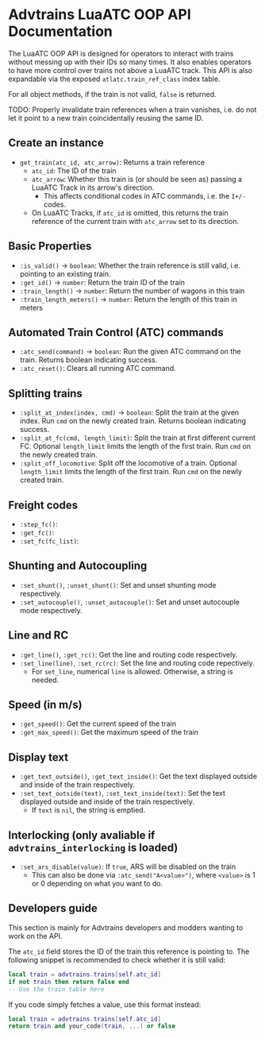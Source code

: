 # Advtrains LuaATC OOP API Documentation

The LuaATC OOP API is designed for operators to interact with trains without messing up with their IDs so many times. It also enables operators to have more control over trains not above a LuaATC track. This API is also expandable via the exposed `atlatc.train_ref_class` index table.

For all object methods, if the train is not valid, `false` is returned.

TODO: Properly invalidate train references when a train vanishes, i.e. do not let it point to a new train coincidentally reusing the same ID.

## Create an instance

* `get_train(atc_id, atc_arrow)`: Returns a train reference
  * `atc_id`: The ID of the train
  * `atc_arrow`: Whether this train is (or should be seen as) passing a LuaATC Track in its arrow's direction.
    * This affects conditional codes in ATC commands, i.e. the `I+/-` codes.
  * On LuaATC Tracks, if `atc_id` is omitted, this returns the train reference of the current train with `atc_arrow` set to its direction.

## Basic Properties

* `:is_valid()` -> `boolean`: Whether the train reference is still valid, i.e. pointing to an existing train.
* `:get_id()` -> `number`: Return the train ID of the train
* `:train_length()` -> `number`: Return the number of wagons in this train
* `:train_length_meters()` -> `number`: Return the length of this train in meters

## Automated Train Control (ATC) commands

* `:atc_send(command)` -> `boolean`: Run the given ATC command on the train. Returns boolean indicating success.
* `:atc_reset()`: Clears all running ATC command.

## Splitting trains

* `:split_at_index(index, cmd)` -> `boolean`: Split the train at the given index. Run `cmd` on the newly created train. Returns boolean indicating success.
* `:split_at_fc(cmd, length_limit)`: Split the train at first different current FC. Optional `length_limit` limits the length of the first train. Run `cmd` on the newly created train.
* `:split_off_locomotive`: Split off the locomotive of a train. Optional `length_limit` limits the length of the first train. Run `cmd` on the newly created train.

## Freight codes

* `:step_fc()`:
* `:get_fc()`:
* `:set_fc(fc_list)`:

## Shunting and Autocoupling

* `:set_shunt()`, `:unset_shunt()`: Set and unset shunting mode respectively.
* `:set_autocouple()`, `:unset_autocouple()`: Set and unset autocouple mode respectively.

## Line and RC

* `:get_line()`, `:get_rc()`: Get the line and routing code respectively.
* `:set_line(line)`, `:set_rc(rc)`: Set the line and routing code repectively.
  * For `set_line`, numerical `line` is allowed. Otherwise, a string is needed.

## Speed (in m/s)

* `:get_speed()`: Get the current speed of the train
* `:get_max_speed()`: Get the maximum speed of the train

## Display text

* `:get_text_outside()`, `:get_text_inside()`: Get the text displayed outside and inside of the train respectively.
* `:set_text_outside(text)`, `:set_text_inside(text)`: Set the text displayed outside and inside of the train respectively.
  * If `text` is `nil`, the string is emptied.

## Interlocking (only avaliable if `advtrains_interlocking` is loaded)

* `:set_ars_disable(value)`: If `true`, ARS will be disabled on the train
  * This can also be done via `:atc_send("A<value>")`, where `<value>` is 1 or 0 depending on what you want to do.

## Developers guide

This section is mainly for Advtrains developers and modders wanting to work on the API.

The `atc_id` field stores the ID of the train this reference is pointing to. The following snippet is recommended to check whether it is still valid:

```lua
local train = advtrains.trains[self.atc_id]
if not train then return false end
-- Use the train table here
```

If you code simply fetches a value, use this format instead:

```lua
local train = advtrains.trains[self.atc_id]
return train and your_code(train, ...) or false
```
